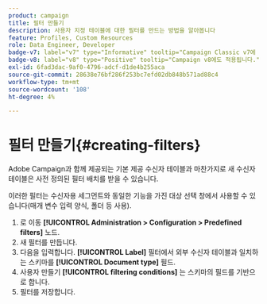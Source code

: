 ```yaml
---
product: campaign
title: 필터 만들기
description: 사용자 지정 테이블에 대한 필터를 만드는 방법을 알아봅니다
feature: Profiles, Custom Resources
role: Data Engineer, Developer
badge-v7: label="v7" type="Informative" tooltip="Campaign Classic v7에 적용"
badge-v8: label="v8" type="Positive" tooltip="Campaign v8에도 적용됩니다."
exl-id: 6fad3dac-9af0-4796-adcf-d1de4b255aca
source-git-commit: 28638e76bf286f253bc7efd02db848b571ad88c4
workflow-type: tm+mt
source-wordcount: '108'
ht-degree: 4%

---
```


# 필터 만들기{#creating-filters}

Adobe Campaign과 함께 제공되는 기본 제공 수신자 테이블과 마찬가지로 새 수신자 테이블은 사전 정의된 필터 배치를 받을 수 있습니다.

이러한 필터는 수신자용 세그먼트와 동일한 기능을 가진 대상 선택 창에서 사용할 수 있습니다(매개 변수 입력 양식, 폴더 등 사용).

1. 로 이동 **[!UICONTROL Administration > Configuration > Predefined filters]** 노드.
1. 새 필터를 만듭니다.
1. 다음을 입력합니다. **[!UICONTROL Label]** 필터에서 외부 수신자 테이블과 일치하는 스키마를 **[!UICONTROL Document type]** 필드.
1. 사용자 만들기 **[!UICONTROL filtering conditions]** 는 스키마의 필드를 기반으로 합니다.
1. 필터를 저장합니다.
